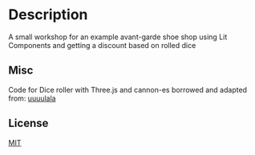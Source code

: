 # Description
A small workshop for an example avant-garde shoe shop using Lit Components and getting a discount based on rolled dice

## Misc

Code for Dice roller with Three.js and cannon-es borrowed and adapted from: [uuuulala](https://github.com/uuuulala/Threejs-rolling-dice-tutorial/)

## License

[MIT](LICENSE)






